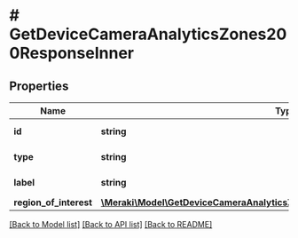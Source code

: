 # # GetDeviceCameraAnalyticsZones200ResponseInner

## Properties

Name | Type | Description | Notes
------------ | ------------- | ------------- | -------------
**id** | **string** | The zone ID | [optional]
**type** | **string** | The zone type | [optional]
**label** | **string** | The zone label | [optional]
**region_of_interest** | [**\Meraki\Model\GetDeviceCameraAnalyticsZones200ResponseInnerRegionOfInterest**](GetDeviceCameraAnalyticsZones200ResponseInnerRegionOfInterest.md) |  | [optional]

[[Back to Model list]](../../README.md#models) [[Back to API list]](../../README.md#endpoints) [[Back to README]](../../README.md)

